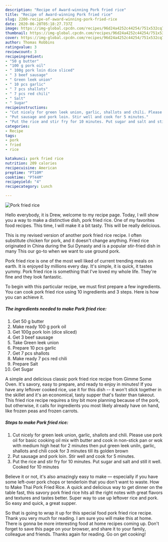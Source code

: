 ```yaml
---
description: "Recipe of Award-winning Pork fried rice"
title: "Recipe of Award-winning Pork fried rice"
slug: 2200-recipe-of-award-winning-pork-fried-rice
date: 2020-06-28T05:18:27.737Z
image: https://img-global.cpcdn.com/recipes/96d24a4252c44254/751x532cq70/pork-fried-rice-recipe-main-photo.jpg
thumbnail: https://img-global.cpcdn.com/recipes/96d24a4252c44254/751x532cq70/pork-fried-rice-recipe-main-photo.jpg
cover: https://img-global.cpcdn.com/recipes/96d24a4252c44254/751x532cq70/pork-fried-rice-recipe-main-photo.jpg
author: Thomas Robbins
ratingvalue: 3
reviewcount: 3
recipeingredient:
- "50 g butter"
- "100 g pork oil"
- " 100g pork loin dice sliced"
- " 3 beef sausage"
- " Green leek union"
- " 10 pcs garlic"
- " 7 pcs shallots"
- " 7 pcs red chili"
- " Salt"
- " Sugar"
recipeinstructions:
- "Cut nicely for green leek union, garlic, shallots and chili. Please use pork oil for basic cooking oil mix with butter and cook in non-stick pan or wok with medium high heat for 2 minutes then put green leek uniln, garlic, shallots and chili cook for 3 minutes till its golden brown"
- "Put sausage and pork loin. Stir well and cook for 5 minutes."
- "Put the rice and stir fry for 10 minutes. Put sugar and salt and still it well. Cooked for 10 minutes"
categories:
- Recipe
tags:
- pork
- fried
- rice

katakunci: pork fried rice 
nutrition: 209 calories
recipecuisine: American
preptime: "PT10M"
cooktime: "PT44M"
recipeyield: "4"
recipecategory: Lunch

---
```



![Pork fried rice](https://img-global.cpcdn.com/recipes/96d24a4252c44254/751x532cq70/pork-fried-rice-recipe-main-photo.jpg)

Hello everybody, it is Drew, welcome to my recipe page. Today, I will show you a way to make a distinctive dish, pork fried rice. One of my favorites food recipes. This time, I will make it a bit tasty. This will be really delicious.

This is my revised version of another pork fried rice recipe. I often substitute chicken for pork, and it doesn&#39;t change anything. Fried rice originated in China during the Sui Dynasty and is a popular stir-fried dish in many This our go-to when we want to use ground pork.

Pork fried rice is one of the most well liked of current trending meals on earth. It is enjoyed by millions every day. It's simple, it is quick, it tastes yummy. Pork fried rice is something that I've loved my whole life. They're fine and they look fantastic.


To begin with this particular recipe, we must first prepare a few ingredients. You can cook pork fried rice using 10 ingredients and 3 steps. Here is how you can achieve it.

<!--inarticleads1-->

##### The ingredients needed to make Pork fried rice:

1. Get 50 g butter
1. Make ready 100 g pork oil
1. Get  100g pork loin (dice sliced)
1. Get  3 beef sausage
1. Take  Green leek union
1. Prepare  10 pcs garlic
1. Get  7 pcs shallots
1. Make ready  7 pcs red chili
1. Prepare  Salt
1. Get  Sugar


A simple and delicious classic pork fried rice recipe from Gimme Some Oven. It&#39;s savory, easy to prepare, and ready to enjoy in minutes! If you have any leftover cooked rice, use it for this dish -- it won&#39;t stick together in the skillet and it&#39;s an economical, tasty supper that&#39;s faster than takeout. This fried rice recipe requires a tiny bit more planning because of the pork, but otherwise, it calls for ingredients you most likely already have on hand, like frozen peas and frozen carrots. 

<!--inarticleads2-->

##### Steps to make Pork fried rice:

1. Cut nicely for green leek union, garlic, shallots and chili. Please use pork oil for basic cooking oil mix with butter and cook in non-stick pan or wok with medium high heat for 2 minutes then put green leek uniln, garlic, shallots and chili cook for 3 minutes till its golden brown
1. Put sausage and pork loin. Stir well and cook for 5 minutes.
1. Put the rice and stir fry for 10 minutes. Put sugar and salt and still it well. Cooked for 10 minutes


Believe it or not, it&#39;s also amazingly easy to make — especially if you have some left-over pork chops or tenderloin that you don&#39;t want to waste. How to Make Thai Pork Fried Rice. A quick and delicious way to get dinner on the table fast, this savory pork fried rice hits all the right notes with great flavors and textures and tastes better. Super way to use up leftover rice and pork. So easy and quick, a great supper. 

So that is going to wrap it up for this special food pork fried rice recipe. Thank you very much for reading. I am sure you will make this at home. There is gonna be more interesting food at home recipes coming up. Don't forget to save this page on your browser, and share it to your family, colleague and friends. Thanks again for reading. Go on get cooking!
